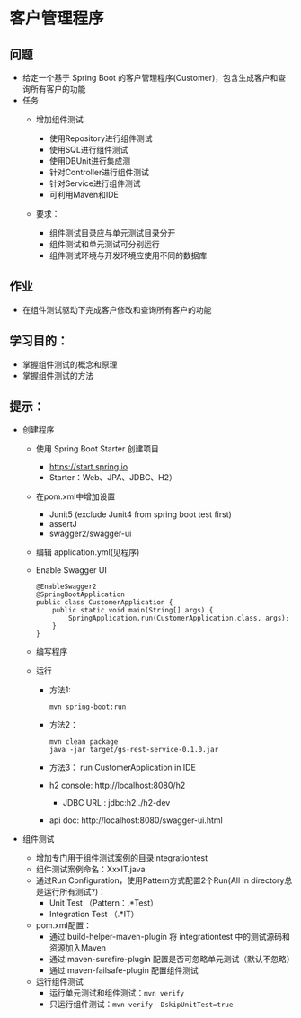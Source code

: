 # 客户管理程序

## 问题

* 给定一个基于 Spring Boot 的客户管理程序(Customer)，包含生成客户和查询所有客户的功能
* 任务
	* 增加组件测试
		* 使用Repository进行组件测试
		* 使用SQL进行组件测试
		* 使用DBUnit进行集成测
		* 针对Controller进行组件测试
		* 针对Service进行组件测试
		* 可利用Maven和IDE

	* 要求：
	 	* 组件测试目录应与单元测试目录分开
		* 组件测试和单元测试可分别运行
		* 组件测试环境与开发环境应使用不同的数据库
		
		
## 作业 

* 在组件测试驱动下完成客户修改和查询所有客户的功能


## 学习目的：
* 掌握组件测试的概念和原理
* 掌握组件测试的方法

## 提示：
* 创建程序
	* 使用 Spring Boot Starter 创建项目
		* https://start.spring.io 
		* Starter：Web、JPA、JDBC、H2）
	* 在pom.xml中增加设置
		* Junit5 (exclude Junit4 from spring boot test first)
		* assertJ
		* swagger2/swagger-ui
	* 编辑 application.yml(见程序)
	* Enable Swagger UI
	     
		```
		@EnableSwagger2
		@SpringBootApplication
		public class CustomerApplication {
			public static void main(String[] args) {
				SpringApplication.run(CustomerApplication.class, args);
			}	
		}
		```
	* 编写程序
	* 运行
		* 方法1:
		
			```
			mvn spring-boot:run
			```
			
		* 方法2：
		
			```
			mvn clean package
			java -jar target/gs-rest-service-0.1.0.jar
			```
		* 方法3： run CustomerApplication in IDE

		* h2 console: http://localhost:8080/h2 
			* JDBC URL : jdbc:h2:./h2-dev
			
		* api doc: http://localhost:8080/swagger-ui.html

* 组件测试
	* 增加专门用于组件测试案例的目录integrationtest
	* 组件测试案例命名：XxxIT.java
	* 通过Run Configuration，使用Pattern方式配置2个Run(All in directory总是运行所有测试?)：
		* Unit Test （Pattern：.*Test）
		* Integration Test （.*IT）
	* pom.xml配置：
		* 通过 build-helper-maven-plugin 将 integrationtest 中的测试源码和资源加入Maven
		* 通过 maven-surefire-plugin 配置是否可忽略单元测试（默认不忽略）
		* 通过 maven-failsafe-plugin 配置组件测试
	* 运行组件测试
		* 运行单元测试和组件测试：``` mvn verify ```
		* 只运行组件测试：```mvn verify -DskipUnitTest=true ```
		
